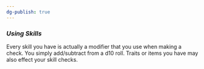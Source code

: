 ```yaml
---
dg-publish: true
---
```

### *Using Skills*
Every skill you have is actually a modifier that you use when making a check. You simply add/subtract from a d10 roll. Traits or items you have may also effect your skill checks.